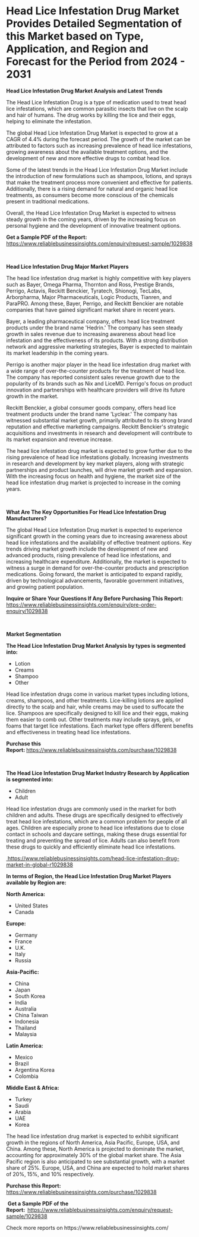 <p><h1>Head Lice Infestation Drug Market Provides Detailed Segmentation of this Market based on Type, Application, and Region and Forecast for the Period from 2024 - 2031</h1></p><p><strong>Head Lice Infestation Drug Market Analysis and Latest Trends</strong></p>
<p><p>The Head Lice Infestation Drug is a type of medication used to treat head lice infestations, which are common parasitic insects that live on the scalp and hair of humans. The drug works by killing the lice and their eggs, helping to eliminate the infestation.</p><p>The global Head Lice Infestation Drug Market is expected to grow at a CAGR of 4.4% during the forecast period. The growth of the market can be attributed to factors such as increasing prevalence of head lice infestations, growing awareness about the available treatment options, and the development of new and more effective drugs to combat head lice.</p><p>Some of the latest trends in the Head Lice Infestation Drug Market include the introduction of new formulations such as shampoos, lotions, and sprays that make the treatment process more convenient and effective for patients. Additionally, there is a rising demand for natural and organic head lice treatments, as consumers become more conscious of the chemicals present in traditional medications.</p><p>Overall, the Head Lice Infestation Drug Market is expected to witness steady growth in the coming years, driven by the increasing focus on personal hygiene and the development of innovative treatment options.</p></p>
<p><strong>Get a Sample PDF of the Report:&nbsp;</strong> <a href="https://www.reliablebusinessinsights.com/enquiry/request-sample/1029838">https://www.reliablebusinessinsights.com/enquiry/request-sample/1029838</a></p>
<p>&nbsp;</p>
<p><strong>Head Lice Infestation Drug Major Market Players</strong></p>
<p><p>The head lice infestation drug market is highly competitive with key players such as Bayer, Omega Pharma, Thornton and Ross, Prestige Brands, Perrigo, Actavis, Reckitt Benckier, Tyratech, Shionogi, TecLabs, Arborpharma, Major Pharmaceuticals, Logic Products, Tianren, and ParaPRO. Among these, Bayer, Perrigo, and Reckitt Benckier are notable companies that have gained significant market share in recent years.</p><p>Bayer, a leading pharmaceutical company, offers head lice treatment products under the brand name 'Hedrin.' The company has seen steady growth in sales revenue due to increasing awareness about head lice infestation and the effectiveness of its products. With a strong distribution network and aggressive marketing strategies, Bayer is expected to maintain its market leadership in the coming years.</p><p>Perrigo is another major player in the head lice infestation drug market with a wide range of over-the-counter products for the treatment of head lice. The company has reported consistent sales revenue growth due to the popularity of its brands such as Nix and LiceMD. Perrigo's focus on product innovation and partnerships with healthcare providers will drive its future growth in the market.</p><p>Reckitt Benckier, a global consumer goods company, offers head lice treatment products under the brand name 'Lyclear.' The company has witnessed substantial market growth, primarily attributed to its strong brand reputation and effective marketing campaigns. Reckitt Benckier's strategic acquisitions and investments in research and development will contribute to its market expansion and revenue increase.</p><p>The head lice infestation drug market is expected to grow further due to the rising prevalence of head lice infestations globally. Increasing investments in research and development by key market players, along with strategic partnerships and product launches, will drive market growth and expansion. With the increasing focus on health and hygiene, the market size of the head lice infestation drug market is projected to increase in the coming years.</p></p>
<p>&nbsp;</p>
<p><strong>What Are The Key Opportunities For Head Lice Infestation Drug Manufacturers?</strong></p>
<p><p>The global Head Lice Infestation Drug market is expected to experience significant growth in the coming years due to increasing awareness about head lice infestations and the availability of effective treatment options. Key trends driving market growth include the development of new and advanced products, rising prevalence of head lice infestations, and increasing healthcare expenditure. Additionally, the market is expected to witness a surge in demand for over-the-counter products and prescription medications. Going forward, the market is anticipated to expand rapidly, driven by technological advancements, favorable government initiatives, and growing patient population.</p></p>
<p><strong>Inquire or Share Your Questions If Any Before Purchasing This Report:</strong> <a href="https://www.reliablebusinessinsights.com/enquiry/pre-order-enquiry/1029838">https://www.reliablebusinessinsights.com/enquiry/pre-order-enquiry/1029838</a></p>
<p>&nbsp;</p>
<p><strong>Market Segmentation</strong></p>
<p><strong>The Head Lice Infestation Drug Market Analysis by types is segmented into:</strong></p>
<p><ul><li>Lotion</li><li>Creams</li><li>Shampoo</li><li>Other</li></ul></p>
<p><p>Head lice infestation drugs come in various market types including lotions, creams, shampoos, and other treatments. Lice-killing lotions are applied directly to the scalp and hair, while creams may be used to suffocate the lice. Shampoos are specifically designed to kill lice and their eggs, making them easier to comb out. Other treatments may include sprays, gels, or foams that target lice infestations. Each market type offers different benefits and effectiveness in treating head lice infestations.</p></p>
<p><strong>Purchase this Report:&nbsp;</strong><a href="https://www.reliablebusinessinsights.com/purchase/1029838">https://www.reliablebusinessinsights.com/purchase/1029838</a></p>
<p>&nbsp;</p>
<p><strong>The Head Lice Infestation Drug Market Industry Research by Application is segmented into:</strong></p>
<p><ul><li>Children</li><li>Adult</li></ul></p>
<p><p>Head lice infestation drugs are commonly used in the market for both children and adults. These drugs are specifically designed to effectively treat head lice infestations, which are a common problem for people of all ages. Children are especially prone to head lice infestations due to close contact in schools and daycare settings, making these drugs essential for treating and preventing the spread of lice. Adults can also benefit from these drugs to quickly and efficiently eliminate head lice infestations.</p></p>
<p><a href="https://www.reliablebusinessinsights.com/head-lice-infestation-drug-market-in-global-r1029838">&nbsp;https://www.reliablebusinessinsights.com/head-lice-infestation-drug-market-in-global-r1029838</a></p>
<p><strong>In terms of Region, the Head Lice Infestation Drug Market Players available by Region are:</strong></p>
<p>
    <p> <strong> North America: </strong>
        <ul>
            <li>United States</li>
            <li>Canada</li>
        </ul>
        </p> 
    <p> <strong> Europe: </strong>
        <ul>
            <li>Germany</li>
            <li>France</li>
            <li>U.K.</li>
            <li>Italy</li>
            <li>Russia</li>
        </ul>
        </p> 
    <p> <strong> Asia-Pacific: </strong>
        <ul>
            <li>China</li>
            <li>Japan</li>
            <li>South Korea</li>
            <li>India</li>
            <li>Australia</li>
            <li>China Taiwan</li>
            <li>Indonesia</li>
            <li>Thailand</li>
            <li>Malaysia</li>
        </ul>
        </p> 
    <p> <strong> Latin America: </strong>
        <ul>
            <li>Mexico</li>
            <li>Brazil</li>
            <li>Argentina Korea</li>
            <li>Colombia</li>
        </ul>
        </p> 
    <p> <strong> Middle East & Africa: </strong>
        <ul>
            <li>Turkey</li>
            <li>Saudi</li>
            <li>Arabia</li>
            <li>UAE</li>
            <li>Korea</li>
        </ul>
    </p>
    </p>
<p><p>The head lice infestation drug market is expected to exhibit significant growth in the regions of North America, Asia Pacific, Europe, USA, and China. Among these, North America is projected to dominate the market, accounting for approximately 30% of the global market share. The Asia Pacific region is also anticipated to see substantial growth, with a market share of 25%. Europe, USA, and China are expected to hold market shares of 20%, 15%, and 10% respectively.</p></p>
<p><strong>Purchase this Report: </strong><a href="https://www.reliablebusinessinsights.com/purchase/1029838">https://www.reliablebusinessinsights.com/purchase/1029838</a></p>
<p>&nbsp;<strong>Get a Sample PDF of the Report:&nbsp;&nbsp;</strong><a href="https://www.reliablebusinessinsights.com/enquiry/request-sample/1029838">https://www.reliablebusinessinsights.com/enquiry/request-sample/1029838</a></p>
<p><strong></strong></p>
<p>Check more reports on https://www.reliablebusinessinsights.com/</p>